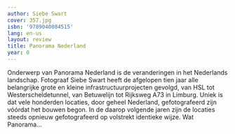 ```yaml
---
author: Siebe Swart
cover: 357.jpg
isbn: '9789040084515'
lang: en-us
layout: review
title: Panorama Nederland
year: 0
---
```

Onderwerp van Panorama Nederland is de veranderingen in het Nederlands landschap. Fotograaf Siebe Swart heeft de afgelopen tien jaar alle belangrijke grote en kleine infrastructuurprojecten gevolgd, van HSL tot Westerscheldetunnel, van Betuwelijn tot Rijksweg A73 in Limburg. Uniek is dat vele honderden locaties, door geheel Nederland, gefotografeerd zijn vóórdat het bouwen begon. In de daarop volgende jaren zijn de locaties steeds opnieuw gefotografeerd op volstrekt identieke wijze. Wat Panorama...
